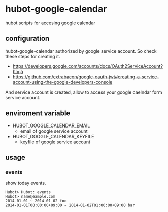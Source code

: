 # hubot-google-calendar

hubot scripts for accesing google calendar

## configuration

hubot-google-calendar authorized by google service account. So check these steps for creating it.

* https://developers.google.com/accounts/docs/OAuth2ServiceAccount?hl=ja
* https://github.com/extrabacon/google-oauth-jwt#creating-a-service-account-using-the-google-developers-console

And service account is created, allow to access your google caelndar form service account.

## enviroment variable

* HUBOT_GOOGLE_CALENDAR_EMAIL
    * email of google service account
* HUBOT_GOOGLE_CALENDAR_KEYFILE
    * keyfile of google service account

## usage

### events

show today events.

```
Hubot> Hubot: events
Hubot> name@eample.com
2014-01-01 ~ 2014-01-02 foo
2014-01-01T00:00:00+09:00 ~ 2014-01-02T01:00:00+09:00 bar
```

